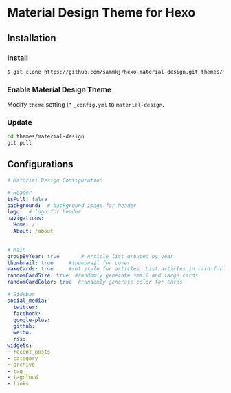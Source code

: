 # Material Design Theme for Hexo

## Installation

### Install

``` bash
$ git clone https://github.com/sammkj/hexo-material-design.git themes/material-design
```

### Enable Material Design Theme

Modify `theme` setting in `_config.yml` to `material-design`.

### Update

``` bash
cd themes/material-design
git pull
```

## Configurations

``` yml
# Material Design Configuration

# Header
isFull: false
background:  # background image for header
logo:  # logo for header
navigations: 
  Home: /
  About: /about
  

# Main
groupByYear: true		# Article list grouped by year
thumbnail: true		#thumbnail for cover
makeCards: true		#set style for articles. List articles in card-form or list-form
randomCardSize: true  #randomly generate small and large cards
randomCardColor: true  #randomly generate color for cards

# Sidebar
social_media:
  twitter:
  facebook:
  google-plus:
  github:
  weibo:
  rss:
widgets:
- recent_posts
- category
- archive
- tag
- tagcloud
- links
```

